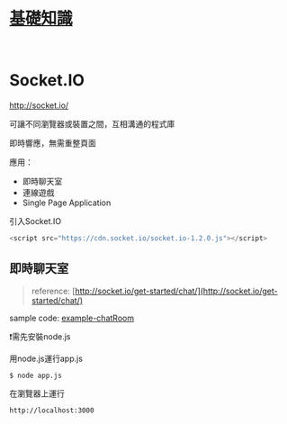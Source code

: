 # [基礎知識](base.md)

<br />

# Socket.IO

http://socket.io/

可讓不同瀏覽器或裝置之間，互相溝通的程式庫

即時響應，無需重整頁面

應用：
 * 即時聊天室
 * 連線遊戲
 * Single Page Application

引入Socket.IO
``` javascript
<script src="https://cdn.socket.io/socket.io-1.2.0.js"></script>
```
## 即時聊天室

>reference: [http://socket.io/get-started/chat/](http://socket.io/get-started/chat/)

sample code: [example-chatRoom](https://github.com/krmfla/research-lab/tree/master/socket-io/sample-chatRoom)

:exclamation:需先安裝node.js

用node.js運行app.js
```
$ node app.js
```
在瀏覽器上運行
```
http://localhost:3000
```
